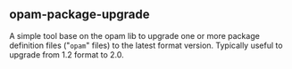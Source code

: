 ## opam-package-upgrade

A simple tool base on the opam lib to upgrade one or more package definition
files ("`opam`" files) to the latest format version. Typically useful to upgrade
from 1.2 format to 2.0.
